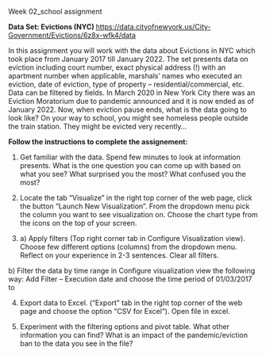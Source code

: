Week 02_school assignment

<b> Data Set: Evictions (NYC) </b>
https://data.cityofnewyork.us/City-Government/Evictions/6z8x-wfk4/data 

In this assignment you will work with  the data about Evictions in NYC which took place from January 2017 till January 2022.
The set presents data on eviction including court number, exact physical address (!) with an apartment number when applicable, 
marshals’ names who executed an eviction, date of eviction, type of property – residential/commercial, etc. Data can be filtered by fields. 
In March 2020 in New York City there was an Eviction Moratorium due to pandemic announced and it is now ended as of January 2022. 
Now, when eviction pause ends, what is the data going to look like? On your way to school, you might see homeless people outside 
the train station. They might be evicted very recently…

<b>Follow the instructions to complete the assignement:</b>

1.	Get familiar with the data. Spend few minutes to look at information presents. What is the one question you can come up with based on what you see? What surprised you the most? What confused you the most?

2.	Locate the tab “Visualize” in the right top corner of the web page, click the button “Launch New Visualization”. From the dropdown menu pick the column you want to see visualization on. Choose the chart type from the icons on the top of your screen.

3.	a) Apply filters (Top right corner tab in Configure Visualization view). Choose few different options (columns) from the dropdown menu. Reflect on your experience in 2-3 sentences. Clear all filters.

b) Filter the data by time range in Configure visualization view the following way: Add Filter – Execution date and choose the time period of 01/03/2017 to 

4.	Export data to Excel. (“Export” tab in the right top corner of the web page and choose the option “CSV for Excel”). Open file in excel.


5.	Experiment with the filtering options and pivot table. What other information you can find? What is an impact of the pandemic/eviction ban to the data you see in the file?
